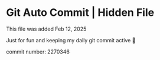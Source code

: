 # Git Auto Commit | Hidden File

This file was added Feb 12, 2025

Just for fun and keeping my daily git commit active 🤪

commit number: 2270346
